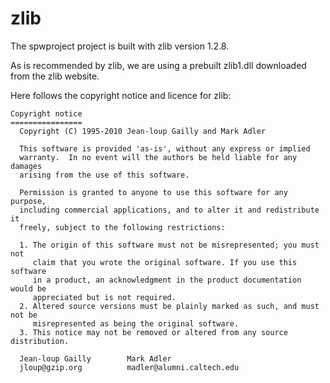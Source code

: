 # zlib
The spwproject project is built with zlib version 1.2.8.

As is recommended by zlib, we are using a prebuilt zlib1.dll downloaded
from the zlib website.

Here follows the copyright notice and licence for zlib:

	Copyright notice
	================
	  Copyright (C) 1995-2010 Jean-loup Gailly and Mark Adler
	
	  This software is provided 'as-is', without any express or implied
	  warranty.  In no event will the authors be held liable for any damages
	  arising from the use of this software.
	
	  Permission is granted to anyone to use this software for any purpose,
	  including commercial applications, and to alter it and redistribute it
	  freely, subject to the following restrictions:
	
	  1. The origin of this software must not be misrepresented; you must not
	     claim that you wrote the original software. If you use this software
	     in a product, an acknowledgment in the product documentation would be
	     appreciated but is not required.
	  2. Altered source versions must be plainly marked as such, and must not be
	     misrepresented as being the original software.
	  3. This notice may not be removed or altered from any source distribution.
	
	  Jean-loup Gailly        Mark Adler
	  jloup@gzip.org          madler@alumni.caltech.edu

